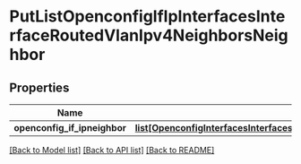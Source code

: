 # PutListOpenconfigIfIpInterfacesInterfaceRoutedVlanIpv4NeighborsNeighbor

## Properties
Name | Type | Description | Notes
------------ | ------------- | ------------- | -------------
**openconfig_if_ipneighbor** | [**list[OpenconfigInterfacesInterfacesOpenconfiginterfacesinterfacesSubinterfacesOpenconfigifipipv4NeighborsNeighbor]**](OpenconfigInterfacesInterfacesOpenconfiginterfacesinterfacesSubinterfacesOpenconfigifipipv4NeighborsNeighbor.md) |  | [optional] 

[[Back to Model list]](../README.md#documentation-for-models) [[Back to API list]](../README.md#documentation-for-api-endpoints) [[Back to README]](../README.md)


